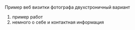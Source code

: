 Пример веб визитки фотографа 
двухстроничный вариант 
1) пример работ
2) немного о себе и контактная информация
